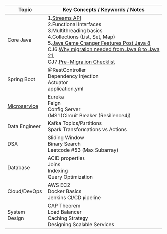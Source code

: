 | Topic         | Key Concepts / Keywords / Notes                                                                                                                                           |
| ------------- | ------------------------------------------------------------------------------------------------------------------------------------------------------------------------- |
| Core Java     | 1.[Streams API](CORE_JAVA/CJ_Streams.md)<br>2.Functional Interfaces<br>3.Multithreading basics<br>4.Collections (List, Set, Map)<br> 5.[Java Game Changer Features Post Java 8](CORE_JAVA/JAVA_CHEAT_SHEET.md) <br> CJ6.[Why migration needed from Java 8 to Java 21](CORE_JAVA/JAVA_CHEAT_SHEET.md)<br> CJ7.[Pre-Migration Checklist ](CORE_JAVA/JAVA_CHEAT_SHEET.md)|
| Spring Boot   | @RestController<br>Dependency Injection<br>Actuator<br>application.yml                                                                                                    |
| [Microservice](MICROSERVICES/MiICROSERVICES_ALL_BASICS.md)  | Eureka<br>Feign<br>Config Server<br>(MS1)Circuit Breaker (Resilience4j)                                                                                                        |
| Data Engineer | Kafka Topics/Partitions<br>Spark Transformations vs Actions                                                                                                               |
| DSA           | Sliding Window<br>Binary Search<br>Leetcode #53 (Max Subarray)                                                                                                            |
| Database      | ACID properties<br>Joins<br>Indexing<br>Query Optimization                                                                                                                |
| Cloud/DevOps  | AWS EC2<br>Docker Basics<br>Jenkins CI/CD pipeline                                                                                                                        |
| System Design | CAP Theorem<br>Load Balancer<br>Caching Strategy<br>Designing Scalable Services                                                                                           |

